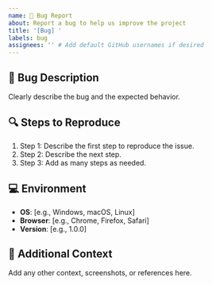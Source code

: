 ```yaml
---
name: 🐛 Bug Report
about: Report a bug to help us improve the project
title: '[Bug] '
labels: bug
assignees: '' # Add default GitHub usernames if desired
---
```


## 🐞 Bug Description

Clearly describe the bug and the expected behavior.

## 🔍 Steps to Reproduce

1. Step 1: Describe the first step to reproduce the issue.
2. Step 2: Describe the next step.
3. Step 3: Add as many steps as needed.

## 💻 Environment

- **OS**: [e.g., Windows, macOS, Linux]
- **Browser**: [e.g., Chrome, Firefox, Safari]
- **Version**: [e.g., 1.0.0]

## 📎 Additional Context

Add any other context, screenshots, or references here.
